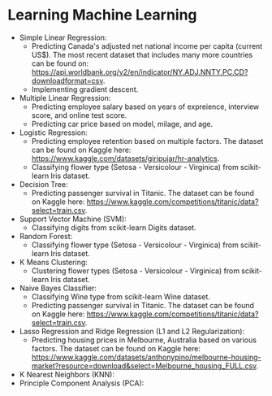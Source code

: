 # Learning Machine Learning

- Simple Linear Regression:
  - Predicting Canada's adjusted net national income per capita (current US$). The most recent dataset that includes many more countries can be found on: https://api.worldbank.org/v2/en/indicator/NY.ADJ.NNTY.PC.CD?downloadformat=csv.
  - Implementing gradient descent.
- Multiple Linear Regression:
  - Predicting employee salary based on years of expreience, interview score, and online test score.
  - Predicting car price based on model, milage, and age.
- Logistic Regression:
  - Predicting employee retention based on multiple factors. The dataset can be found on Kaggle here: https://www.kaggle.com/datasets/giripujar/hr-analytics.
  - Classifying flower type (Setosa - Versicolour - Virginica) from scikit-learn Iris dataset.
- Decision Tree:
  - Predicting passenger survival in Titanic. The dataset can be found on Kaggle here: https://www.kaggle.com/competitions/titanic/data?select=train.csv.
- Support Vector Machine (SVM):
  - Classifying digits from scikit-learn Digits dataset.
- Random Forest:
  - Classifying flower type (Setosa - Versicolour - Virginica) from scikit-learn Iris dataset.
- K Means Clustering:
  - Clustering flower types (Setosa - Versicolour - Virginica) from scikit-learn Iris dataset.
- Naive Bayes Classifier:
  - Classifying Wine type from scikit-learn Wine dataset.
  - Predicting passenger survival in Titanic. The dataset can be found on Kaggle here: https://www.kaggle.com/competitions/titanic/data?select=train.csv.
- Lasso Regression and Ridge Regression (L1 and L2 Regularization):
  - Predicting housing prices in Melbourne, Australia based on various factors. The dataset can be found on Kaggle here: https://www.kaggle.com/datasets/anthonypino/melbourne-housing-market?resource=download&select=Melbourne_housing_FULL.csv.
- K Nearest Neighbors (KNN):
- Principle Component Analysis (PCA):
